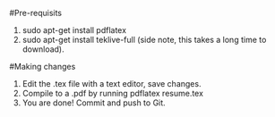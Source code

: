 #Pre-requisits
1. sudo apt-get install pdflatex
2. sudo apt-get install teklive-full (side note, this takes a long time to download).

#Making changes

1. Edit the .tex file with a text editor, save changes.
2. Compile to a .pdf by running pdflatex resume.tex 
3. You are done! Commit and push to Git.
